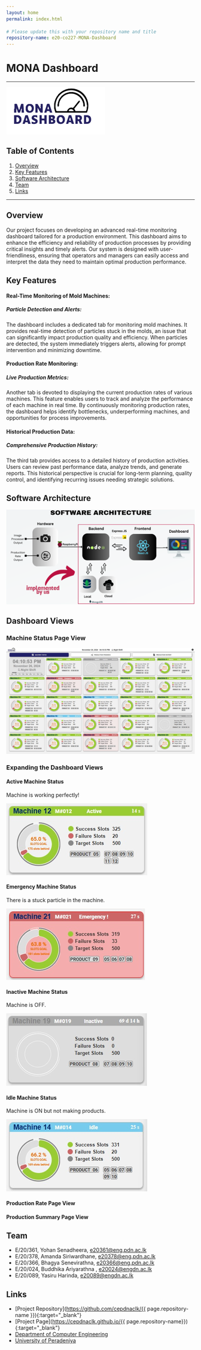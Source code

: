 ```yaml
---
layout: home
permalink: index.html

# Please update this with your repository name and title
repository-name: e20-co227-MONA-Dashboard
---
```


[comment]: # "This is the standard layout for the project, but you can clean this and use your own template"

# MONA Dashboard

---

<!--
This is a sample image, to show how to add images to your page. To learn more options, please refer [this](https://projects.ce.pdn.ac.lk/docs/faq/how-to-add-an-image/)
 -->

![Logo](./images/logo.png)

## Table of Contents

1. [Overview](#Overview)
2. [Key Features](#Key-Features)
3. [Software Architecture](#Software-Architecture)
4. [Team](#Team)
5. [Links](#links)


---


## Overview 

Our project focuses on developing an advanced real-time monitoring dashboard tailored for a production environment. This dashboard aims to enhance the efficiency and reliability of production processes by providing critical insights and timely alerts. Our system is designed with user-friendliness, ensuring that operators and managers can easily access and interpret the data they need to maintain optimal production performance.

## Key Features

#### Real-Time Monitoring of Mold Machines:
##### Particle Detection and Alerts:
The dashboard includes a dedicated tab for monitoring mold machines. It provides real-time detection of particles stuck in the molds, an issue that can significantly impact production quality and efficiency. When particles are detected, the system immediately triggers alerts, allowing for prompt intervention and minimizing downtime.

#### Production Rate Monitoring:
##### Live Production Metrics:
Another tab is devoted to displaying the current production rates of various machines. This feature enables users to track and analyze the performance of each machine in real time. By continuously monitoring production rates, the dashboard helps identify bottlenecks, underperforming machines, and opportunities for process improvements.

#### Historical Production Data:
##### Comprehensive Production History:
The third tab provides access to a detailed history of production activities. Users can review past performance data, analyze trends, and generate reports. This historical perspective is crucial for long-term planning, quality control, and identifying recurring issues needing strategic solutions.

## Software Architecture
![Software Architecture](./images/softwareArch.png)

## Dashboard Views

### Machine Status Page View
![Status Page](./images/status/statuspage.jpg)

### Expanding the Dashboard Views

#### Active Machine Status
Machine is working perfectly!

![Status Page](./images/status/greenMachine.jpg)

#### Emergency Machine Status
There is a stuck particle in the machine.

![Status Page](./images/status/redmachine.jpg)

#### Inactive Machine Status
Machine is OFF.

![Status Page](./images/status/ashMachine.jpg)

#### Idle Machine Status
Machine is ON but not making products.

![Status Page](./images/status/bluemachine.jpg)




#### Production Rate Page View

#### Production Summary Page View



## Team

- E/20/361, Yohan Senadheera, [e20361@eng.pdn.ac.lk](mailto:e20361@eng.pdn.ac.lk)
- E/20/378, Amanda Siriwardhane, [e20378@eng.pdn.ac.lk](mailto:e20378@eng.pdn.ac.lk)
- E/20/366, Bhagya Senevirathna, [e20366@eng.pdn.ac.lk](mailto:e20366@eng.pdn.ac.lk)
- E/20/024, Buddhika Ariyarathna , [e20024@engdn.ac.lk](mailto:e20024@eng.pdn.ac.lk)
- E/20/089, Yasiru Harinda, [e20089@engdn.ac.lk](mailto:e20089@eng.pdn.ac.lk)

## Links
- [Project Repository](https://github.com/cepdnaclk/{{ page.repository-name }}){:target="\_blank"}
- [Project Page](https://cepdnaclk.github.io/{{ page.repository-name}}){:target="\_blank"}
- [Department of Computer Engineering](http://www.ce.pdn.ac.lk/)
- [University of Peradeniya](https://eng.pdn.ac.lk/)





[//]: # "Please refer this to learn more about Markdown syntax"
[//]: # "https://github.com/adam-p/markdown-here/wiki/Markdown-Cheatsheet"
